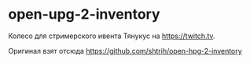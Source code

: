 # open-upg-2-inventory
Колесо для стримерского ивента Тянукус на https://twitch.tv.

Оригинал взят отсюда https://github.com/shtrih/open-hpg-2-inventory
